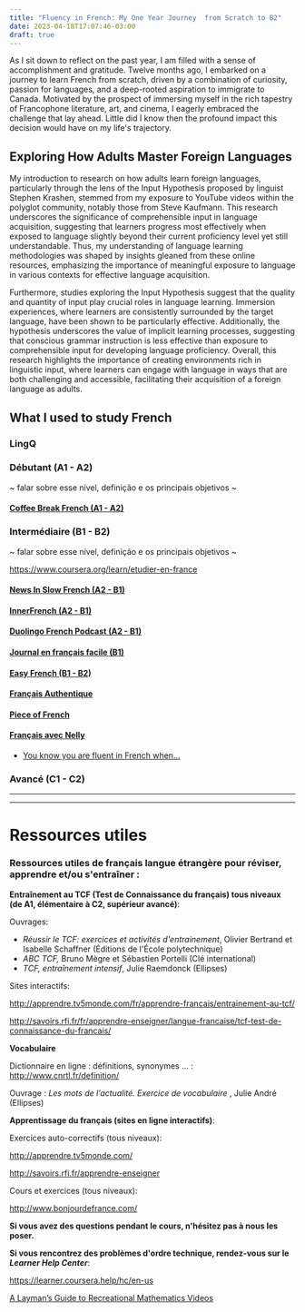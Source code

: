 ```yaml
---
title: "Fluency in French: My One Year Journey  from Scratch to B2"
date: 2023-04-18T17:07:46-03:00
draft: true
---
```


As I sit down to reflect on the past year, I am filled with a sense of accomplishment and gratitude. Twelve months ago, I embarked on a journey to learn French from scratch, driven by a combination of curiosity, passion for languages, and a deep-rooted aspiration to immigrate to Canada. Motivated by the prospect of immersing myself in the rich tapestry of Francophone literature, art, and cinema, I eagerly embraced the challenge that lay ahead. Little did I know then the profound impact this decision would have on my life's trajectory.

## Exploring How Adults Master Foreign Languages

My introduction to research on how adults learn foreign languages, particularly through the lens of the Input Hypothesis proposed by linguist Stephen Krashen, stemmed from my exposure to YouTube videos within the polyglot community, notably those from Steve Kaufmann. This research underscores the significance of comprehensible input in language acquisition, suggesting that learners progress most effectively when exposed to language slightly beyond their current proficiency level yet still understandable. Thus, my understanding of language learning methodologies was shaped by insights gleaned from these online resources, emphasizing the importance of meaningful exposure to language in various contexts for effective language acquisition.

Furthermore, studies exploring the Input Hypothesis suggest that the quality and quantity of input play crucial roles in language learning. Immersion experiences, where learners are consistently surrounded by the target language, have been shown to be particularly effective. Additionally, the hypothesis underscores the value of implicit learning processes, suggesting that conscious grammar instruction is less effective than exposure to comprehensible input for developing language proficiency. Overall, this research highlights the importance of creating environments rich in linguistic input, where learners can engage with language in ways that are both challenging and accessible, facilitating their acquisition of a foreign language as adults.


## What I used to study French

### LingQ

### Débutant (A1 - A2)

~ falar sobre esse nível, definição e os principais objetivos ~

#### [Coffee Break French (A1 - A2)](https://coffeebreaklanguages.com/coffeebreakfrench/)


### Intermédiaire (B1 - B2)

~ falar sobre esse nível, definição e os principais objetivos ~

https://www.coursera.org/learn/etudier-en-france

#### [News In Slow French (A2 - B1)](https://www.newsinslowfrench.com/home/news/beginner)

#### [InnerFrench (A2 - B1)](https://innerfrench.com/podcast/)

#### [Duolingo French Podcast (A2 - B1)](https://podcast.duolingo.com/french)

#### [Journal en français facile (B1)](https://francaisfacile.rfi.fr/fr/podcasts/journal-en-français-facile/)

#### [Easy French (B1 - B2)](https://www.easyfrench.fm/)

#### [Français Authentique](https://www.youtube.com/@francaisauthentique)

#### [Piece of French](https://www.youtube.com/@pieceoffrench)

#### [Français avec Nelly](https://www.youtube.com/@francaisavecnelly)

- [You know you are fluent in French when...](https://www.youtube.com/watch?v=SSAsI3DuAVQ)

### Avancé (C1 - C2)

-----



------



# Ressources utiles

### **Ressources utiles de français langue étrangère pour réviser, apprendre et/ou s'entraîner :**



**Entraînement au TCF (Test de Connaissance du français) tous niveaux (de A1, élémentaire à C2, supérieur avancé)**: 

Ouvrages:

- *Réussir le TCF: exercices et activités d'entrainement*, Olivier Bertrand et Isabelle Schaffner (Éditions de l'École polytechnique)
- *ABC TCF,* Bruno Mègre et Sébastien Portelli (Clé international)
- *TCF, entraînement intensif*, Julie Raemdonck (Ellipses)

Sites interactifs:

http://apprendre.tv5monde.com/fr/apprendre-francais/entrainement-au-tcf/

http://savoirs.rfi.fr/fr/apprendre-enseigner/langue-francaise/tcf-test-de-connaissance-du-francais/



**Vocabulaire**

Dictionnaire en ligne : définitions, synonymes … : http://www.cnrtl.fr/definition/

Ouvrage :  *Les mots de l’actualité. Exercice de vocabulaire* , Julie André (Ellipses)



**Apprentissage du français (sites en ligne interactifs)**:

Exercices auto-correctifs (tous niveaux): 

http://apprendre.tv5monde.com/

http://savoirs.rfi.fr/apprendre-enseigner

 

Cours et exercices (tous niveaux):

http://www.bonjourdefrance.com/

 

**Si vous avez des questions pendant le cours, n'hésitez pas à nous les poser.** 

**Si vous rencontrez des problèmes d'ordre technique, rendez-vous sur le** ***Learner Help Center***: 

https://learner.coursera.help/hc/en-us 





[A Layman’s Guide to Recreational Mathematics Videos](https://www.reason-alone.com/p/a-laymans-guide-to-recreational-mathematics)